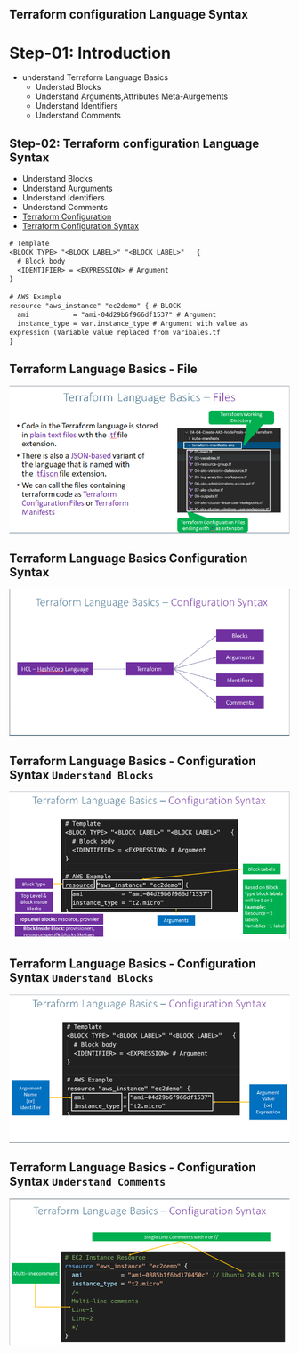 ## Terraform configuration Language Syntax

# Step-01: Introduction
- understand Terraform Language Basics
    - Understad Blocks
    - Understand Arguments,Attributes Meta-Aurgements
    - Understand Identifiers
    - Understand Comments
## Step-02: Terraform configuration Language Syntax
- Understand Blocks
- Understand Aurguments
- Understand Identifiers
- Understand Comments
- [Terraform Configuration](https://www.terraform.io/docs/configuration/index.html)
- [Terraform Configuration Syntax](https://www.terraform.io/docs/configuration/syntax.html)

```t
# Template
<BLOCK TYPE> "<BLOCK LABEL>" "<BLOCK LABEL>"   {
  # Block body
  <IDENTIFIER> = <EXPRESSION> # Argument
}

# AWS Example
resource "aws_instance" "ec2demo" { # BLOCK
  ami           = "ami-04d29b6f966df1537" # Argument
  instance_type = var.instance_type # Argument with value as expression (Variable value replaced from varibales.tf
}
```

## Terraform Language Basics - File 
![](2022-02-25-12-16-57.png)
## Terraform Language Basics Configuration Syntax
![](2022-02-25-12-18-00.png)
## Terraform Language Basics - Configuration Syntax `Understand Blocks`
![](2022-02-25-12-27-18.png)
## Terraform Language Basics - Configuration Syntax `Understand Blocks`
![](2022-02-25-12-29-37.png)
## Terraform Language Basics - Configuration Syntax `Understand Comments`
![](2022-02-25-12-30-41.png)